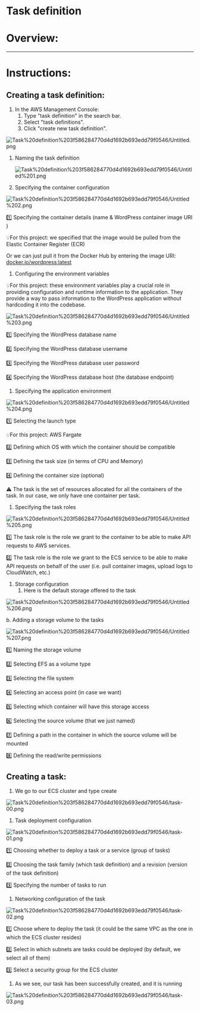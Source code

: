 # Task definition

# Overview:

---

# Instructions:

## Creating a task definition:

1. In the AWS Management Console:
    1. Type "task definition" in the search bar.
    2. Select "task definitions".
    3. Click "create new task definition".

![Task%20definition%203f586284770d4d1692b693edd79f0546/Untitled.png](/ECS%20task%20definition/task%20definition/task%20def-00.png)

1. Naming the task definition
    
    ![Task%20definition%203f586284770d4d1692b693edd79f0546/Untitled%201.png](/ECS%20task%20definition/task%20definition/task%20def-07.png)
    
2. Specifying the container configuration

![Task%20definition%203f586284770d4d1692b693edd79f0546/Untitled%202.png](/ECS%20task%20definition/task%20definition/task%20def-01.png)

1️⃣ Specifying the container details (name & WordPress container image URI )

💡For this project: we specified that the image would be pulled from the Elastic Container Register (ECR)

Or we can just pull it from the Docker Hub by entering the image URI: [docker.io/wordpress:latest](http://docker.io/wordpress:latest)

1. Configuring the environment variables

💡For this project: these environment variables play a crucial role in providing configuration and runtime information to the application. They provide a way to pass information to the WordPress application without hardcoding it into the codebase.

![Task%20definition%203f586284770d4d1692b693edd79f0546/Untitled%203.png](/ECS%20task%20definition/task%20definition/task%20def-02.png)

1️⃣ Specifying the WordPress database name

2️⃣ Specifying the WordPress database username

3️⃣ Specifying the WordPress database user password

4️⃣ Specifying the WordPress database host (the database endpoint)

1. Specifying the application environment

![Task%20definition%203f586284770d4d1692b693edd79f0546/Untitled%204.png](/ECS%20task%20definition/task%20definition/task%20def-03.png)

1️⃣ Selecting the launch type

💡For this project: AWS Fargate

2️⃣ Defining which OS with which the container should be compatible

3️⃣ Defining the task size (in terms of CPU and Memory)

4️⃣ Defining the container size (optional)

⚠️ The task is the set of resources allocated for all the containers of the task. In our case, we only have one container per task.

1. Specifying the task roles

![Task%20definition%203f586284770d4d1692b693edd79f0546/Untitled%205.png](/ECS%20task%20definition/task%20definition/task%20def-04.png)

1️⃣ The task role is the role we grant to the container to be able to make API requests to AWS services.

2️⃣ The task role is the role we grant to the ECS service to be able to make API requests on behalf of the user (i.e. pull container images, upload logs to CloudWatch, etc.)

1. Storage configuration
    1. Here is the default storage offered to the task

![Task%20definition%203f586284770d4d1692b693edd79f0546/Untitled%206.png](/ECS%20task%20definition/task%20definition/task%20def-05.png)

b. Adding a storage volume to the tasks

![Task%20definition%203f586284770d4d1692b693edd79f0546/Untitled%207.png](/ECS%20task%20definition/task%20definition/task%20def-06.png)

1️⃣ Naming the storage volume

2️⃣ Selecting EFS as a volume type

3️⃣ Selecting the file system

4️⃣ Selecting an access point (in case we want)

5️⃣ Selecting which container will have this storage access

6️⃣ Selecting the source volume (that we just named)

7️⃣ Defining a path in the container in which the source volume will be mounted

8️⃣ Defining the read/write permissions

## Creating a task:

1. We go to our ECS cluster and type create

![Task%20definition%203f586284770d4d1692b693edd79f0546/task-00.png](/ECS%20task%20definition/task%20creation/task-00.png)

1. Task deployment configuration

![Task%20definition%203f586284770d4d1692b693edd79f0546/task-01.png](/ECS%20task%20definition/task%20creation/task-01.png)

1️⃣ Choosing whether to deploy a task or a service (group of tasks)

2️⃣ Choosing the task family (which task definition) and a revision (version of the task definition)

3️⃣ Specifying the number of tasks to run

1. Networking configuration of the task

![Task%20definition%203f586284770d4d1692b693edd79f0546/task-02.png](/ECS%20task%20definition/task%20creation/task-02.png)

1️⃣ Choose where to deploy the task (it could be the same VPC as the one in which the ECS cluster resides)

2️⃣ Select in which subnets are tasks could be deployed (by default, we select all of them)

3️⃣ Select a security group for the ECS cluster

1. As we see, our task has been successfully created, and it is running

![Task%20definition%203f586284770d4d1692b693edd79f0546/task-03.png](/ECS%20task%20definition/task%20creation/task-03.png)